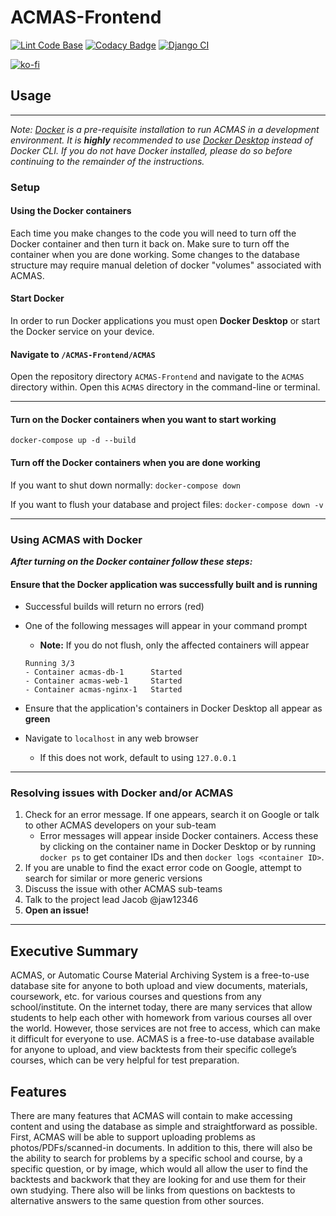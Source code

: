 # ACMAS-Frontend

[![Lint Code Base](https://github.com/ACMAS/ACMAS-Frontend/actions/workflows/super-linter.yml/badge.svg)](https://github.com/ACMAS/ACMAS-Frontend/actions/workflows/super-linter.yml)
[![Codacy Badge](https://app.codacy.com/project/badge/Grade/c4e7f48ee49a4504bc2a4cdef806dfa8)](https://app.codacy.com/gh/ACMAS/ACMAS-Frontend/dashboard?utm_source=gh&utm_medium=referral&utm_content=&utm_campaign=Badge_grade)
[![Django CI](https://github.com/ACMAS/ACMAS-Frontend/actions/workflows/django.yml/badge.svg)](https://github.com/ACMAS/ACMAS-Frontend/actions/workflows/django.yml)


[![ko-fi](https://ko-fi.com/img/githubbutton_sm.svg)](https://ko-fi.com/L4L4GMYID)

## Usage

---
_Note: [Docker](https://docs.docker.com/get-docker/) is a pre-requisite installation to run ACMAS in a development
 environment.
It is __highly__ recommended to use [Docker Desktop](https://www.docker.com/products/docker-desktop/) instead of
 Docker CLI. If you do not have Docker installed, please do so before continuing to the remainder of the instructions._

### Setup
#### Using the Docker containers
Each time you make changes to the code you will need to turn off the Docker container and then turn it back on.
 Make sure to turn off the container when you are done working. Some changes to the database structure may require
 manual deletion of docker "volumes" associated with ACMAS.
#### Start Docker
In order to run Docker applications you must open __Docker Desktop__ or start the Docker service on your device.
#### Navigate to `/ACMAS-Frontend/ACMAS`
Open the repository directory `ACMAS-Frontend` and navigate to the `ACMAS` directory within. Open this `ACMAS`
 directory in the command-line or terminal.

---
#### __Turn on the Docker containers when you want to start working__
`docker-compose up -d --build`
#### __Turn off the Docker containers when you are done working__
If you want to shut down normally: `docker-compose down`

If you want to flush your database and project files: `docker-compose down -v`

---
### Using ACMAS with Docker
___After turning on the Docker container follow these steps:___
#### Ensure that the Docker application was successfully built and is running
- Successful builds will return no errors (red)

- One of the following messages will appear in your command prompt

  - __Note:__ If you do not flush, only the affected containers will appear

  ```shell
  Running 3/3
  - Container acmas-db-1      Started
  - Container acmas-web-1     Started
  - Container acmas-nginx-1   Started
  ```

- Ensure that the application's containers in Docker Desktop all appear as __green__

- Navigate to `localhost` in any web browser
  - If this does not work, default to using `127.0.0.1`
---

### Resolving issues with Docker and/or ACMAS
1) Check for an error message. If one appears, search it on Google or talk to other ACMAS developers on your sub-team
   - Error messages will appear inside Docker containers. Access these by clicking on the container name in Docker Desktop or by running `docker ps` to get container IDs and then `docker logs <container ID>`.
3) If you are unable to find the exact error code on Google, attempt to search for similar or more generic versions
4) Discuss the issue with other ACMAS sub-teams
5) Talk to the project lead Jacob @jaw12346
6) __Open an issue!__

---

## Executive Summary

  ACMAS, or Automatic Course Material Archiving System is a free-to-use database site for anyone to both upload and view documents, materials, coursework, etc. for various courses and questions from any school/institute.
On the internet today, there are many services that allow students to help each other with homework from various courses all over the world. However, those services are not free to access, which can make it difficult for everyone to use. ACMAS is a free-to-use database available for anyone to upload, and view backtests from their specific college’s courses, which can be very helpful for test preparation.

## Features

  There are many features that ACMAS will contain to make accessing content and using the database as simple and straightforward as possible. First, ACMAS will be able to support uploading problems as photos/PDFs/scanned-in documents.
In addition to this, there will also be the ability to search for problems by a specific school and course, by a specific question, or by image, which would all allow the user to find the backtests and backwork that they are looking for and use them for their own studying.
There also will be links from questions on backtests to alternative answers to the same question from other sources.
